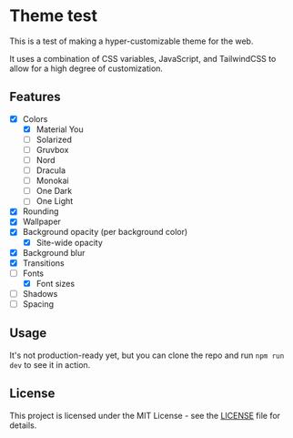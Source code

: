 # Theme test

This is a test of making a hyper-customizable theme for the web.

It uses a combination of CSS variables, JavaScript, and TailwindCSS to allow for a high degree of customization.

## Features

- [x] Colors
  - [x] Material You
  - [ ] Solarized
  - [ ] Gruvbox
  - [ ] Nord
  - [ ] Dracula
  - [ ] Monokai
  - [ ] One Dark
  - [ ] One Light
- [x] Rounding
- [x] Wallpaper
- [x] Background opacity (per background color)
  - [x] Site-wide opacity
- [x] Background blur
- [x] Transitions
- [ ] Fonts
  - [x] Font sizes
- [ ] Shadows
- [ ] Spacing

## Usage

It's not production-ready yet, but you can clone the repo and run `npm run dev` to see it in action.

## License

This project is licensed under the MIT License - see the [LICENSE](LICENSE.md) file for details.
